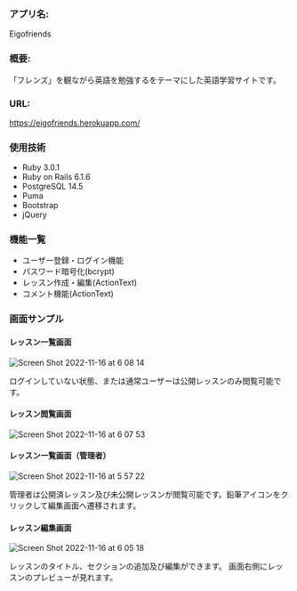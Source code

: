 ### アプリ名:
Eigofriends

### 概要:
「フレンズ」を観ながら英語を勉強するをテーマにした英語学習サイトです。

### URL:
https://eigofriends.herokuapp.com/

### 使用技術
- Ruby 3.0.1
- Ruby on Rails 6.1.6
- PostgreSQL 14.5
- Puma
- Bootstrap
- jQuery

### 機能一覧
- ユーザー登録・ログイン機能
- パスワード暗号化(bcrypt)
- レッスン作成・編集(ActionText)
- コメント機能(ActionText)

### 画面サンプル
#### レッスン一覧画面

![Screen Shot 2022-11-16 at 6 08 14](https://user-images.githubusercontent.com/26423484/202027479-9f99f368-bf09-4612-9b80-5d2b1fb014b2.png)

ログインしていない状態、または通常ユーザーは公開レッスンのみ閲覧可能です。

#### レッスン閲覧画面

![Screen Shot 2022-11-16 at 6 07 53](https://user-images.githubusercontent.com/26423484/202027807-f498c5cc-29ca-47c4-9fb1-9ad75a98d566.png)


#### レッスン一覧画面（管理者）

![Screen Shot 2022-11-16 at 5 57 22](https://user-images.githubusercontent.com/26423484/202027774-cb4a026f-b46c-49d8-86a9-89916c207c8f.png)

管理者は公開済レッスン及び未公開レッスンが閲覧可能です。鉛筆アイコンをクリックして編集画面へ遷移されます。


#### レッスン編集画面

![Screen Shot 2022-11-16 at 6 05 18](https://user-images.githubusercontent.com/26423484/202027836-02fc006a-34c4-434b-9acb-f6ed6071c82e.png)

レッスンのタイトル、セクションの追加及び編集ができます。
画面右側にレッスンのプレビューが見れます。

